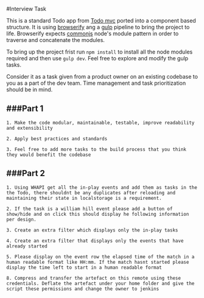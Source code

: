 #Interview Task

This is a standard Todo app from [Todo mvc](http://todomvc.com/) ported into a component based structure. It is using [browserify](http://browserify.org/) ang a [gulp](http://gulpjs.com/) pipeline to bring the project to life. Browserify expects [commonjs](https://nodejs.org/docs/latest/api/modules.html) node's module pattern in order to traverse and concatenate the modules. 

To bring up the project frist run `npm install` to install all the node modules required and then use `gulp dev`. Feel free to explore and modify the gulp tasks. 

Consider it as a task given from a product owner on an existing codebase to you as a part of the dev team. Time management and task prioritization should be in mind.

###Part 1
---

	1. Make the code modular, maintainable, testable, improve readability and extensibility

	2. Apply best practices and standards

	3. Feel free to add more tasks to the build process that you think they would benefit the codebase

###Part 2
---

	1. Using WHAPI get all the in-play events and add them as tasks in the the Todo, there shouldnt be any duplicates after reloading and maintaining their state in localstorage is a requirement.

	2. If the task is a william hill event please add a button of show/hide and on click this should display he following information per design.

	3. Create an extra filter which displays only the in-play tasks

	4. Create an extra filter that displays only the events that have already started

	5. Please display on the event row the elapsed time of the match in a human readable format like HH:mm. If the match hasnt started please display the time left to start in a human readable format

	8. Compress and transfer the artefact on this remote using these credentials. Deflate the artefact under your home folder and give the script these permissions and change the owner to jenkins